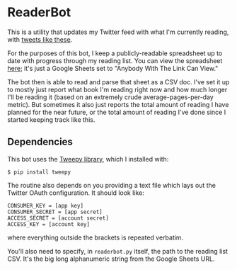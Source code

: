 # ReaderBot

This is a utility that updates my Twitter feed with what I'm currently reading,
with
[tweets like these](https://twitter.com/search?q=from%3Abgawalt%20%23ReaderBot).

For the purposes of this bot, I keep a publicly-readable spreadsheet up to date
with progress through my reading list.  You can view the spreadsheet
[here](https://docs.google.com/spreadsheets/d/193ip3sbePZb1kLdFA60VzbpeCzSwX7BD5dzPxsfM28Q/edit#gid=0);
it's just a Google Sheets set to "Anybody With The Link Can View."

The bot then is able to read and parse that sheet as a CSV doc.  I've set it up
to mostly just report what book I'm reading right now and how much longer I'll
be reading it (based on an extremely crude average-pages-per-day metric).
But sometimes it also just reports the total amount of reading I have planned
for the near future, or the total amount of reading I've done since I started
keeping track like this.

## Dependencies

This bot uses the [Tweepy library](http://www.tweepy.org/), which I installed
with:

```
$ pip install tweepy
```

The routine also depends on you providing a text file which lays out the
Twitter OAuth configuration.  It should look like:

```
CONSUMER_KEY = [app key]
CONSUMER_SECRET = [app secret]
ACCESS_SECRET = [account secret]
ACCESS_KEY = [account key]
```

where everything outside the brackets is repeated verbatim.

You'll also need to specify, in `readerbot.py` itself, the path to the reading
list CSV.  It's the big long alphanumeric string from the Google Sheets URL.
